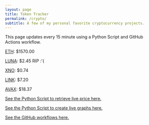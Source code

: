 ```yaml
---
layout: page
title: Token Tracker
permalink: /crypto/
subtitle: A few of my personal favorite cryptocurrency projects.
---
```


 This page updates every 15 minute using a Python Script and GitHub Actions workflow.


<!--BEGINCRYPTOINPUT-->
[ETH](https://smfxfc.github.io/crypto/eth.html): $1570.00

[LUNA](https://smfxfc.github.io/crypto/luna.html): $2.45 RIP :'(

[XNO](https://smfxfc.github.io/crypto/xno.html): $0.74

[LINK](https://smfxfc.github.io/crypto/link.html): $7.20

[AVAX](https://smfxfc.github.io/crypto/avax.html): $18.37

<!--ENDCRYPTOINPUT-->
 
 
[See the Python Script to retrieve live price here.](https://github.com/smfxfc/smfxfc.github.io/blob/master/src/get_cryptos.py)

[See the Python Script to create live graphs here.](https://github.com/smfxfc/smfxfc.github.io/blob/master/src/graph_crypto.py)

[See the GitHub workflows here.](https://github.com/smfxfc/smfxfc.github.io/blob/master/.github/workflows/)

